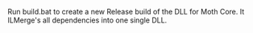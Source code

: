 Run build.bat to create a new Release build of the DLL for Moth Core. It ILMerge's all dependencies into one single DLL.